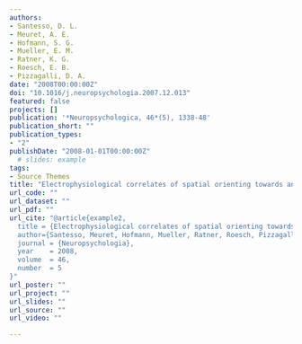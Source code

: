 ```yaml
---
authors:
- Santesso, D. L.
- Meuret, A. E. 
- Hofmann, S. G. 
- Mueller, E. M.
- Ratner, K. G. 
- Roesch, E. B.
- Pizzagalli, D. A.
date: "2008T00:00:00Z"
doi: "10.1016/j.neuropsychologia.2007.12.013"
featured: false
projects: []
publication: '*Neuropsychologica, 46*(5), 1338-48'
publication_short: ""
publication_types:
- "2"
publishDate: "2008-01-01T00:00:00Z"
  # slides: example
tags:
- Source Themes
title: "Electrophysiological correlates of spatial orienting towards angry faces: A source localization study"
url_code: ""
url_dataset: ""
url_pdf: ""
url_cite: "@article{example2,
  title = {Electrophysiological correlates of spatial orienting towards angry faces: A source localization study},
  author={Santesso, Meuret, Hofmann, Mueller, Ratner, Roesch, Pizzagalli},
  journal = {Neuropsychologia},
  year    = 2008,
  volume  = 46,
  number  = 5
}"
url_poster: ""
url_project: ""
url_slides: ""
url_source: ""
url_video: ""

---
```


